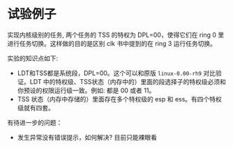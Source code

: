 # 试验例子
实现内核级别的任务, 两个任务的 TSS 的特权为 DPL=00，使得它们在 ring 0 里进行任务切换。这样做的目的是区别 clk 书中提到的在 ring 3 运行任务切换。

实验的知识点如下:
- LDT和TSS都是系统段，DPL=00。这个可以和原版 `linux-0.00-rh9` 对比验证。LDT 中的特权级、TSS状态（内存中的）里面的段选择子的特权级必须和你预设的权限运行级一致。例如: 都是 00 或者 11。
- TSS 状态（内存中存储的）里面存在多个特权级的 esp 和 ess。有四个特权级就有四套。

有待进一步的问题：
- 发生异常没有错误提示，如何解决? 目前只能裸眼看
